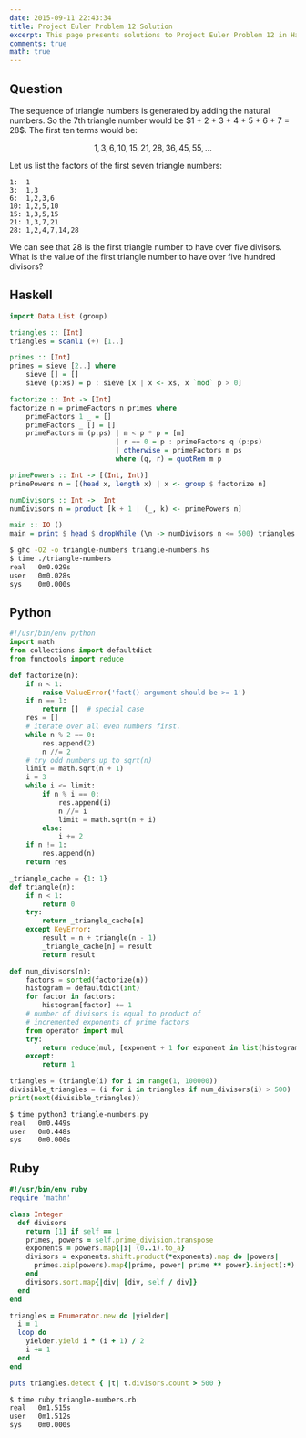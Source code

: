 ```yaml
---
date: 2015-09-11 22:43:34
title: Project Euler Problem 12 Solution
excerpt: This page presents solutions to Project Euler Problem 12 in Haskell, Python and Ruby.
comments: true
math: true
---
```



## Question

<p>
The sequence of triangle numbers is generated by adding 
the natural numbers. So the 7th triangle number would be
$1 + 2 + 3 + 4 + 5 + 6 + 7 = 28$. The first ten terms would be:
</p>

$$1, 3, 6, 10, 15, 21, 28, 36, 45, 55, ...$$

<p>
Let us list the factors of the first seven triangle numbers:
</p>

<pre><code>1:  1
3:  1,3
6:  1,2,3,6
10: 1,2,5,10
15: 1,3,5,15
21: 1,3,7,21
28: 1,2,4,7,14,28
</code></pre>

<p>
We can see that 28 is the first triangle number to have over
five divisors. What is the value of the first triangle number
to have over five hundred divisors?
</p>






## Haskell

```haskell
import Data.List (group)

triangles :: [Int]
triangles = scanl1 (+) [1..]

primes :: [Int]
primes = sieve [2..] where
    sieve [] = []
    sieve (p:xs) = p : sieve [x | x <- xs, x `mod` p > 0]

factorize :: Int -> [Int]
factorize n = primeFactors n primes where
    primeFactors 1 _ = []
    primeFactors _ [] = []
    primeFactors m (p:ps) | m < p * p = [m]
                          | r == 0 = p : primeFactors q (p:ps)
                          | otherwise = primeFactors m ps
                          where (q, r) = quotRem m p

primePowers :: Int -> [(Int, Int)]
primePowers n = [(head x, length x) | x <- group $ factorize n]

numDivisors :: Int ->  Int
numDivisors n = product [k + 1 | (_, k) <- primePowers n]

main :: IO ()
main = print $ head $ dropWhile (\n -> numDivisors n <= 500) triangles
```


```bash
$ ghc -O2 -o triangle-numbers triangle-numbers.hs
$ time ./triangle-numbers
real   0m0.029s
user   0m0.028s
sys    0m0.000s
```



## Python

```python
#!/usr/bin/env python
import math
from collections import defaultdict
from functools import reduce

def factorize(n):
    if n < 1:
        raise ValueError('fact() argument should be >= 1')
    if n == 1:
        return []  # special case
    res = []
    # iterate over all even numbers first.
    while n % 2 == 0:
        res.append(2)
        n //= 2
    # try odd numbers up to sqrt(n)
    limit = math.sqrt(n + 1)
    i = 3
    while i <= limit:
        if n % i == 0:
            res.append(i)
            n //= i
            limit = math.sqrt(n + i)
        else:
            i += 2
    if n != 1:
        res.append(n)
    return res

_triangle_cache = {1: 1}
def triangle(n):
    if n < 1:
        return 0
    try:
        return _triangle_cache[n]
    except KeyError:
        result = n + triangle(n - 1)
        _triangle_cache[n] = result
        return result

def num_divisors(n):
    factors = sorted(factorize(n))
    histogram = defaultdict(int)
    for factor in factors:
        histogram[factor] += 1
    # number of divisors is equal to product of 
    # incremented exponents of prime factors
    from operator import mul
    try:
        return reduce(mul, [exponent + 1 for exponent in list(histogram.values())])
    except:
        return 1

triangles = (triangle(i) for i in range(1, 100000))
divisible_triangles = (i for i in triangles if num_divisors(i) > 500)
print(next(divisible_triangles))
```


```bash
$ time python3 triangle-numbers.py
real   0m0.449s
user   0m0.448s
sys    0m0.000s
```



## Ruby

```ruby
#!/usr/bin/env ruby
require 'mathn' 

class Integer 
  def divisors
    return [1] if self == 1
    primes, powers = self.prime_division.transpose 
    exponents = powers.map{|i| (0..i).to_a} 
    divisors = exponents.shift.product(*exponents).map do |powers| 
      primes.zip(powers).map{|prime, power| prime ** power}.inject(:*) 
    end 
    divisors.sort.map{|div| [div, self / div]} 
  end
end

triangles = Enumerator.new do |yielder|
  i = 1
  loop do
    yielder.yield i * (i + 1) / 2
    i += 1
  end
end

puts triangles.detect { |t| t.divisors.count > 500 }
```


```bash
$ time ruby triangle-numbers.rb
real   0m1.515s
user   0m1.512s
sys    0m0.000s
```


